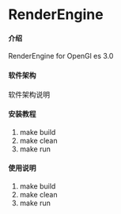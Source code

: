 # RenderEngine

#### 介绍
RenderEngine for OpenGl es 3.0

#### 软件架构
软件架构说明


#### 安装教程

1.  make build
2.  make clean
3.  make run

#### 使用说明

1.  make build
2.  make clean
3.  make run